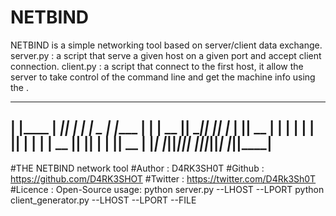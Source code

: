 # NETBIND
NETBIND is a simple networking tool based on server/client data exchange.
server.py : a script that serve a given host on a given port and accept client connection.
client.py : a script that connect to the first host, it allow the server to take control of the command line and get the machine info using the <server command line>.
 _       ____  _    _     _  _          _
| |____ |  __|| |_ | |    _ | |____    | |
|  __  ||  __||  _|| |__ | ||  __  | __| |
| |  | || |__ | |  | __ || || |  | || __ |
|_|  |_||____||_|  |____||_||_|  |_||____|
---------------------------------------------
#THE NETBIND network tool
#Author  : D4RK3SH0T
#Github  : https://github.com/D4RK3SHOT
#Twitter : https://twitter.com/D4Rk3Sh0T
#Licence : Open-Source
usage:
   <root> python server.py --LHOST <LHOST> --LPORT <LPORT>
          python client_generator.py --LHOST <LHOST> --LPORT <LPORT> --FILE <Output file>
